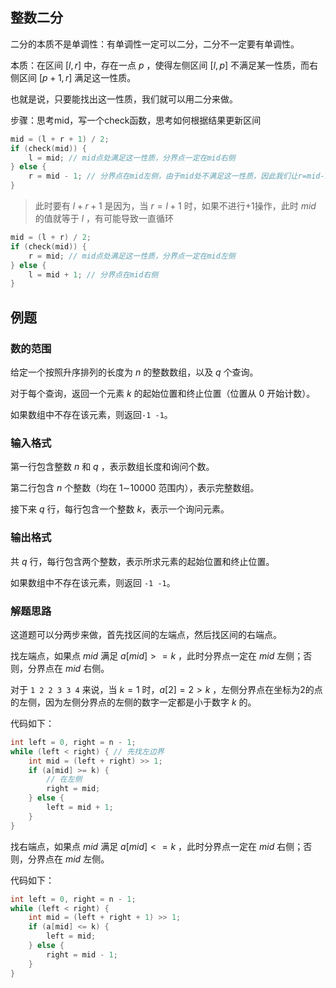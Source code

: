## 整数二分

二分的本质不是单调性：有单调性一定可以二分，二分不一定要有单调性。

本质：在区间 $[l,r]$ 中，存在一点 $p$ ，使得左侧区间 $[l, p]$ 不满足某一性质，而右侧区间 $[p+1, r]$ 满足这一性质。

也就是说，只要能找出这一性质，我们就可以用二分来做。

步骤：思考mid，写一个check函数，思考如何根据结果更新区间

```cpp
mid = (l + r + 1) / 2;
if (check(mid)) {
    l = mid; // mid点处满足这一性质，分界点一定在mid右侧
} else {
    r = mid - 1; // 分界点在mid左侧，由于mid处不满足这一性质，因此我们让r=mid-1
}
```

> 此时要有 $l+r+1$ 是因为，当 $r=l+1$ 时，如果不进行+1操作，此时 $mid$ 的值就等于 $l$ ，有可能导致一直循环

```cpp
mid = (l + r) / 2;
if (check(mid)) {
    r = mid; // mid点处满足这一性质，分界点一定在mid左侧
} else {
    l = mid + 1; // 分界点在mid右侧
}
```

## 例题

### 数的范围

给定一个按照升序排列的长度为 $n$ 的整数数组，以及 $q$ 个查询。

对于每个查询，返回一个元素 $k$ 的起始位置和终止位置（位置从 0 开始计数）。

如果数组中不存在该元素，则返回```-1 -1```。

### 输入格式

第一行包含整数 $n$ 和 $q$ ，表示数组长度和询问个数。

第二行包含 $n$ 个整数（均在 1∼10000 范围内），表示完整数组。

接下来 $q$ 行，每行包含一个整数 $k$，表示一个询问元素。

### 输出格式

共 $q$ 行，每行包含两个整数，表示所求元素的起始位置和终止位置。

如果数组中不存在该元素，则返回 ```-1 -1```。

### 解题思路

这道题可以分两步来做，首先找区间的左端点，然后找区间的右端点。

找左端点，如果点 $mid$ 满足 $a[mid] >= k$ ，此时分界点一定在 $mid$ 左侧；否则，分界点在 $mid$ 右侧。

对于 ```1 2 2 3 3 4``` 来说，当 $k=1$ 时，$a[2] = 2 > k$ ，左侧分界点在坐标为2的点的左侧，因为左侧分界点的左侧的数字一定都是小于数字 $k$ 的。

代码如下：

```cpp
int left = 0, right = n - 1;
while (left < right) { // 先找左边界
    int mid = (left + right) >> 1;
    if (a[mid] >= k) {
        // 在左侧
        right = mid;
    } else {
        left = mid + 1;
    }
}
```

找右端点，如果点 $mid$ 满足 $a[mid] <= k$ ，此时分界点一定在 $mid$ 右侧；否则，分界点在 $mid$ 左侧。

代码如下：

```cpp
int left = 0, right = n - 1;
while (left < right) {
    int mid = (left + right + 1) >> 1;
    if (a[mid] <= k) {
        left = mid;
    } else {
        right = mid - 1;
    }
}
```